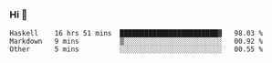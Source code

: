 ### Hi 👋

<!--START_SECTION:waka-->

```text
Haskell    16 hrs 51 mins  ████████████████████████▓   98.03 %
Markdown   9 mins          ▒░░░░░░░░░░░░░░░░░░░░░░░░   00.92 %
Other      5 mins          ░░░░░░░░░░░░░░░░░░░░░░░░░   00.55 %
```

<!--END_SECTION:waka-->
